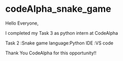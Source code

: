 # codeAlpha_snake_game
Hello Everyone,

I completed my Task 3 as python intern at CodeAlpha

Task 2  :Snake game
language:Python
IDE     :VS code

Thank You CodeAlpha for this opportunity!!
